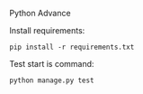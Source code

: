 Python Advance

Install requirements:
```
pip install -r requirements.txt
```

Test start is command:
```
python manage.py test
```
